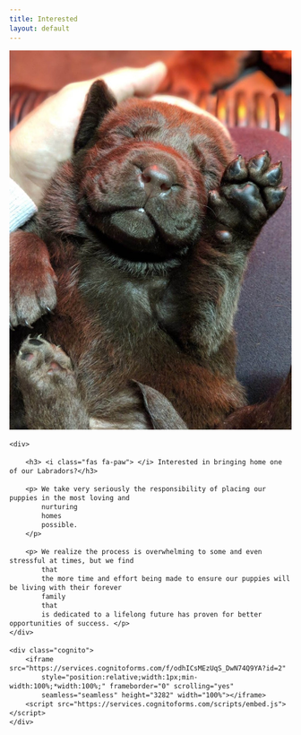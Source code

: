 ```yaml
---
title: Interested
layout: default
---
```


<section class="row">
    <img src="./images/puppies5.JPG" alt="One of the adorable puppies that are available">

    <div>

        <h3> <i class="fas fa-paw"> </i> Interested in bringing home one of our Labradors?</h3>

        <p> We take very seriously the responsibility of placing our puppies in the most loving and
            nurturing
            homes
            possible.
        </p>

        <p> We realize the process is overwhelming to some and even stressful at times, but we find
            that
            the more time and effort being made to ensure our puppies will be living with their forever
            family
            that
            is dedicated to a lifelong future has proven for better opportunities of success. </p>
    </div>

    <div class="cognito">
        <iframe src="https://services.cognitoforms.com/f/odhICsMEzUqS_DwN74Q9YA?id=2"
            style="position:relative;width:1px;min-width:100%;*width:100%;" frameborder="0" scrolling="yes"
            seamless="seamless" height="3282" width="100%"></iframe>
        <script src="https://services.cognitoforms.com/scripts/embed.js"></script>
    </div>

</section>
